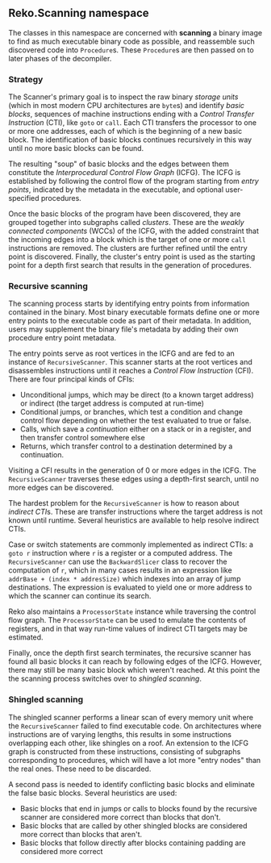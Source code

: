 ﻿## Reko.Scanning namespace

The classes in this namespace are concerned with **scanning** a binary image to
find as much executable binary code as possible, and reassemble such discovered
code into `Procedure`s. These `Procedure`s are then passed on to later phases
of the decompiler.

### Strategy

The Scanner's primary goal is to inspect the raw binary *storage units* (which in
most modern CPU architectures are `byte`s) and identify *basic blocks*, sequences
of machine instructions ending with a *Control Transfer Instruction* (CTI), like
`goto` or `call`. Each CTI transfers the processor to one or more one addresses,
each of which is the beginning of a new basic block. The identification of basic
blocks continues recursively in this way until no more basic blocks can be found.

The resulting "soup" of basic blocks and the edges between them constitute the *Interprocedural Control Flow Graph* (ICFG). The ICFG is established by following
the control flow of the program starting from *entry points*, indicated by the
metadata in the executable, and optional user-specified procedures.

Once the basic blocks of the program have been discovered, they are grouped together
into subgraphs called *clusters*. These are the *weakly connected components* (WCCs)
of the ICFG, with the added constraint that the incoming edges into a block
which is the target of one or more `call` instructions are removed. The clusters
are further refined until the entry point is discovered. Finally, the cluster's 
entry point is used as the starting point for a depth first search that results
in the generation of procedures. 


### Recursive scanning

The scanning process starts by identifying entry points from information contained
in the binary. Most binary executable formats define one or more entry points to
the executable code as part of their metadata. In addition, users may supplement 
the binary file's metadata by adding their own procedure entry point metadata.

The entry points serve as root vertices in the ICFG and are fed to an instance of `RecursiveScanner`. This scanner starts at the root vertices and disassembles
instructions until it reaches a *Control Flow Instruction* (CFI). There are four
principal kinds of CFIs:
* Unconditional jumps, which may be direct (to a known target address) or indirect 
  (the target address is computed at run-time)
* Conditional jumps, or branches, which test a condition and change control flow
  depending on whether the test evaluated to true or false.
* Calls, which save a *continuation* either on a stack or in a register, and then
  transfer control somewhere else
* Returns, which transfer control to a destination determined by a continuation.

Visiting a CFI results in the generation of 0 or more edges in the ICFG. The
`RecursiveScanner` traverses these edges using a depth-first search, until no more
edges can be discovered. 

The hardest problem for the `RecursiveScanner` is how to reason about *indirect CTI*s.
These are transfer instructions where the target address is not known until 
runtime. Several heuristics are available to help resolve indirect CTIs.

Case or switch statements are commonly implemented as indirect CTIs: a `goto r` 
instruction where `r` is a register or a computed address. The `RecursiveScanner`
can use the `BackwardSlicer` class to recover the computation of `r`, which in many
cases results in an expression like `addrBase + (index * addresSize)` which indexes
into an array of jump destinations. The expression is evaluated to yield one or 
more address to which the scanner can continue its search.

Reko also maintains a `ProcessorState` instance while traversing the control flow
graph. The `ProcessorState` can be used to emulate the contents of registers,
and in that way run-time values of indirect CTI targets may be estimated. 

Finally, once the depth first search terminates, the recursive scanner has found 
all basic blocks it can reach by following edges of the ICFG. However, there 
may still be many basic block which weren't reached. At this point the the
scanning process switches over to *shingled scanning*.

### Shingled scanning

The shingled scanner performs a linear scan of every memory unit where the
`RecursiveScanner` failed to find executable code. On architectures where 
instructions are of varying lengths, this results in some instructions overlapping
each other, like shingles on a roof. An extension to the ICFG graph is constructed
from these instructions, consisting of subgraphs corresponding to procedures, which
will have a lot more "entry nodes" than the real ones. These need to be discarded.

A second pass is needed to identify conflicting basic blocks and eliminate the 
false basic blocks. 
Several heuristics are used:
* Basic blocks that end in jumps or calls to blocks found by the recursive scanner
  are considered more correct than blocks that don't.
* Basic blocks that are called by other shingled blocks are considered more
  correct than blocks that aren't.
* Basic blocks that follow directly after blocks containing padding are considered
  more correct


